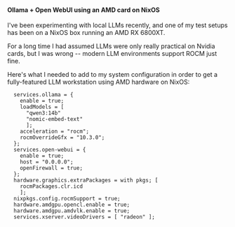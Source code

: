 #### Ollama + Open WebUI using an AMD card on NixOS 

I've been experimenting with local LLMs recently, and one of my test setups has been on a NixOS box running an AMD RX 6800XT.

For a long time I had assumed LLMs were only really practical on Nvidia cards, but I was wrong -- modern LLM environments support ROCM just fine.

Here's what I needed to add to my system configuration in order to get a fully-featured LLM workstation using AMD hardware on NixOS:

```
  services.ollama = {
    enable = true;
    loadModels = [
      "qwen3:14b"
      "nomic-embed-text"
      ];
    acceleration = "rocm";
    rocmOverrideGfx = "10.3.0";
  };
  services.open-webui = {
    enable = true;
    host = "0.0.0.0";
    openFirewall = true;
  };
  hardware.graphics.extraPackages = with pkgs; [
    rocmPackages.clr.icd
    ];
  nixpkgs.config.rocmSupport = true;
  hardware.amdgpu.opencl.enable = true;
  hardware.amdgpu.amdvlk.enable = true;
  services.xserver.videoDrivers = [ "radeon" ];
```
